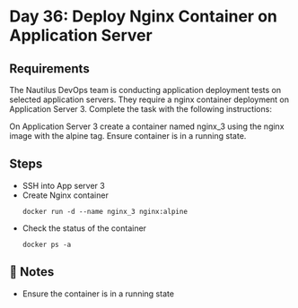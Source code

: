 # Day 36: Deploy Nginx Container on Application Server

## Requirements
The Nautilus DevOps team is conducting application deployment tests on selected application servers. They require a nginx container deployment on Application Server 3. Complete the task with the following instructions:

On Application Server 3 create a container named nginx_3 using the nginx image with the alpine tag. Ensure container is in a running state.

## Steps
- SSH into App server 3
- Create Nginx container
  ```console
  docker run -d --name nginx_3 nginx:alpine
  ```
- Check the status of the container
  ```console
  docker ps -a
  ```

## 📝 Notes
- Ensure the container is in a running state
